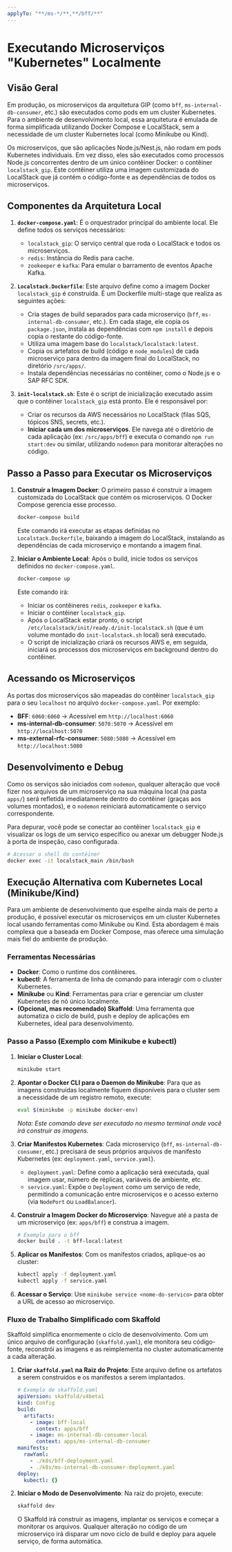 ```yaml
---
applyTo: "**/ms-*/**,**/bff/**"
---
```


# Executando Microserviços "Kubernetes" Localmente

## Visão Geral

Em produção, os microserviços da arquitetura GIP (como `bff`, `ms-internal-db-consumer`, etc.) são executados como pods em um cluster Kubernetes. Para o ambiente de desenvolvimento local, essa arquitetura é emulada de forma simplificada utilizando Docker Compose e LocalStack, sem a necessidade de um cluster Kubernetes local (como Minikube ou Kind).

Os microserviços, que são aplicações Node.js/Nest.js, não rodam em pods Kubernetes individuais. Em vez disso, eles são executados como processos Node.js concorrentes dentro de um único contêiner Docker: o contêiner `localstack_gip`. Este contêiner utiliza uma imagem customizada do LocalStack que já contém o código-fonte e as dependências de todos os microserviços.

## Componentes da Arquitetura Local

1.  **`docker-compose.yaml`**: É o orquestrador principal do ambiente local. Ele define todos os serviços necessários:
    *   `localstack_gip`: O serviço central que roda o LocalStack e todos os microserviços.
    *   `redis`: Instância do Redis para cache.
    *   `zookeeper` e `kafka`: Para emular o barramento de eventos Apache Kafka.

2.  **`Localstack.Dockerfile`**: Este arquivo define como a imagem Docker `localstack_gip` é construída. É um Dockerfile multi-stage que realiza as seguintes ações:
    *   Cria stages de build separados para cada microserviço (`bff`, `ms-internal-db-consumer`, etc.). Em cada stage, ele copia os `package.json`, instala as dependências com `npm install` e depois copia o restante do código-fonte.
    *   Utiliza uma imagem base do `localstack/localstack:latest`.
    *   Copia os artefatos de build (código e `node_modules`) de cada microserviço para dentro da imagem final do LocalStack, no diretório `/src/apps/`.
    *   Instala dependências necessárias no contêiner, como o Node.js e o SAP RFC SDK.

3.  **`init-localstack.sh`**: Este é o script de inicialização executado assim que o contêiner `localstack_gip` está pronto. Ele é responsável por:
    *   Criar os recursos da AWS necessários no LocalStack (filas SQS, tópicos SNS, secrets, etc.).
    *   **Iniciar cada um dos microserviços**. Ele navega até o diretório de cada aplicação (ex: `/src/apps/bff`) e executa o comando `npm run start:dev` ou similar, utilizando `nodemon` para monitorar alterações no código.

## Passo a Passo para Executar os Microserviços

1.  **Construir a Imagem Docker**:
    O primeiro passo é construir a imagem customizada do LocalStack que contém os microserviços. O Docker Compose gerencia esse processo.
    ```bash
    docker-compose build
    ```
    Este comando irá executar as etapas definidas no `Localstack.Dockerfile`, baixando a imagem do LocalStack, instalando as dependências de cada microserviço e montando a imagem final.

2.  **Iniciar o Ambiente Local**:
    Após o build, inicie todos os serviços definidos no `docker-compose.yaml`.
    ```bash
    docker-compose up
    ```
    Este comando irá:
    *   Iniciar os contêineres `redis`, `zookeeper` e `kafka`.
    *   Iniciar o contêiner `localstack_gip`.
    *   Após o LocalStack estar pronto, o script `/etc/localstack/init/ready.d/init-localstack.sh` (que é um volume montado do `init-localstack.sh` local) será executado.
    *   O script de inicialização criará os recursos AWS e, em seguida, iniciará os processos dos microserviços em background dentro do contêiner.

## Acessando os Microserviços

As portas dos microserviços são mapeadas do contêiner `localstack_gip` para o seu `localhost` no arquivo `docker-compose.yaml`. Por exemplo:
*   **BFF**: `6060:6060` -> Acessível em `http://localhost:6060`
*   **ms-internal-db-consumer**: `5070:5070` -> Acessível em `http://localhost:5070`
*   **ms-external-rfc-consumer**: `5080:5080` -> Acessível em `http://localhost:5080`

## Desenvolvimento e Debug

Como os serviços são iniciados com `nodemon`, qualquer alteração que você fizer nos arquivos de um microserviço na sua máquina local (na pasta `apps/`) será refletida imediatamente dentro do contêiner (graças aos volumes montados), e o `nodemon` reiniciará automaticamente o serviço correspondente.

Para depurar, você pode se conectar ao contêiner `localstack_gip` e visualizar os logs de um serviço específico ou anexar um debugger Node.js à porta de inspeção, caso configurada.
```bash
# Acessar o shell do contêiner
docker exec -it localstack_main /bin/bash
```

## Execução Alternativa com Kubernetes Local (Minikube/Kind)

Para um ambiente de desenvolvimento que espelhe ainda mais de perto a produção, é possível executar os microserviços em um cluster Kubernetes local usando ferramentas como Minikube ou Kind. Esta abordagem é mais complexa que a baseada em Docker Compose, mas oferece uma simulação mais fiel do ambiente de produção.

### Ferramentas Necessárias

*   **Docker**: Como o runtime dos contêineres.
*   **kubectl**: A ferramenta de linha de comando para interagir com o cluster Kubernetes.
*   **Minikube** ou **Kind**: Ferramentas para criar e gerenciar um cluster Kubernetes de nó único localmente.
*   **(Opcional, mas recomendado) Skaffold**: Uma ferramenta que automatiza o ciclo de build, push e deploy de aplicações em Kubernetes, ideal para desenvolvimento.

### Passo a Passo (Exemplo com Minikube e kubectl)

1.  **Iniciar o Cluster Local**:
    ```bash
    minikube start
    ```

2.  **Apontar o Docker CLI para o Daemon do Minikube**:
    Para que as imagens construídas localmente fiquem disponíveis para o cluster sem a necessidade de um registro remoto, execute:
    ```bash
    eval $(minikube -p minikube docker-env)
    ```
    *Nota: Este comando deve ser executado no mesmo terminal onde você irá construir as imagens.*

3.  **Criar Manifestos Kubernetes**:
    Cada microserviço (`bff`, `ms-internal-db-consumer`, etc.) precisará de seus próprios arquivos de manifesto Kubernetes (ex: `deployment.yaml`, `service.yaml`).
    *   `deployment.yaml`: Define como a aplicação será executada, qual imagem usar, número de réplicas, variáveis de ambiente, etc.
    *   `service.yaml`: Expõe o `Deployment` como um serviço de rede, permitindo a comunicação entre microserviços e o acesso externo (via `NodePort` ou `LoadBalancer`).

4.  **Construir a Imagem Docker do Microserviço**:
    Navegue até a pasta de um microserviço (ex: `apps/bff`) e construa a imagem.
    ```bash
    # Exemplo para o bff
    docker build . -t bff-local:latest
    ```

5.  **Aplicar os Manifestos**:
    Com os manifestos criados, aplique-os ao cluster:
    ```bash
    kubectl apply -f deployment.yaml
    kubectl apply -f service.yaml
    ```

6.  **Acessar o Serviço**:
    Use `minikube service <nome-do-servico>` para obter a URL de acesso ao microserviço.

### Fluxo de Trabalho Simplificado com Skaffold

Skaffold simplifica enormemente o ciclo de desenvolvimento. Com um único arquivo de configuração (`skaffold.yaml`), ele monitora seu código-fonte, reconstrói as imagens e as reimplementa no cluster automaticamente a cada alteração.

1.  **Criar `skaffold.yaml` na Raiz do Projeto**:
    Este arquivo define os artefatos a serem construídos e os manifestos a serem implantados.

    ```yaml
    # Exemplo de skaffold.yaml
    apiVersion: skaffold/v4beta1
    kind: Config
    build:
      artifacts:
        - image: bff-local
          context: apps/bff
        - image: ms-internal-db-consumer-local
          context: apps/ms-internal-db-consumer
    manifests:
      rawYaml:
        - ./k8s/bff-deployment.yaml
        - ./k8s/ms-internal-db-consumer-deployment.yaml
    deploy:
      kubectl: {}
    ```

2.  **Iniciar o Modo de Desenvolvimento**:
    Na raiz do projeto, execute:
    ```bash
    skaffold dev
    ```
    O Skaffold irá construir as imagens, implantar os serviços e começar a monitorar os arquivos. Qualquer alteração no código de um microserviço irá disparar um novo ciclo de build e deploy para aquele serviço, de forma automática.
